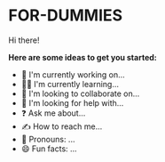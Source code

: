 # FOR-DUMMIES
Hi there! 

**Here are some ideas to get you started:**

- :cowboy_hat_face: I'm currently working on...
- :man_student: I'm currently learning...
- :handshake: I'm looking to collaborate on...
- :pray: I'm looking for help with...
- :question: Ask me about...
- :writing_hand: How to reach me...
- :man: Pronouns: ...
- :smile: Fun facts: ...
